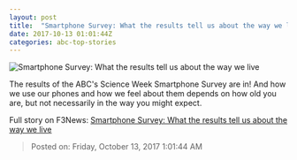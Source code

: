 ```yaml
---
layout: post
title:  "Smartphone Survey: What the results tell us about the way we live"
date: 2017-10-13 01:01:44Z
categories: abc-top-stories
---
```


![Smartphone Survey: What the results tell us about the way we live](http://www.abc.net.au/cm/rimage/9046724-1x1-large.jpg?v=5)

The results of the ABC's Science Week Smartphone Survey are in! And how we use our phones and how we feel about them depends on how old you are, but not necessarily in the way you might expect.


Full story on F3News: [Smartphone Survey: What the results tell us about the way we live](http://www.f3nws.com/n/MkH3pE)

> Posted on: Friday, October 13, 2017 1:01:44 AM
